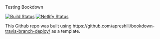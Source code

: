 Testing Bookdown 

[![Build Status](https://travis-ci.org/Kamal-R/Options.svg?branch=master)](https://travis-ci.org/Kamal-R/Options) [![Netlify Status](https://api.netlify.com/api/v1/badges/d875cc57-4232-44f4-8c88-5a0a5c24abc4/deploy-status)](https://app.netlify.com/sites/finance-ideas/deploys)

This Github repo was built using https://github.com/apreshill/bookdown-travis-branch-deploy/ as a template.
